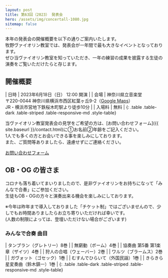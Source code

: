 ```yaml
---
layout: post
title: 第63回（2023） 発表会
hero: /assets/img/concertall-1080.jpg
sitemap: false
---
```


本年の発表会の開催概要を以下の通りご案内いたします。<br>
牧野ヴァイオリン教室では、発表会が一年間で最も大きなイベントとなっております。<br>
ぜひ当ヴァイオリン教室を知っていただき、一年の練習の成果を披露する生徒の演奏をご覧いただけたらと存じます。

## 開催概要

| 日時 | 2023年6月18日（日） 12:00 開演 |
| 会場 | 神奈川県立音楽堂<br>〒220-0044 神奈川県横浜市西区紅葉ヶ丘9-2（[Google Maps](https://goo.gl/maps/XufiQMMJms18DAD48)）<br>JR・横浜市営地下鉄桜木町駅より徒歩10分 |
| 入場料 | 無料 |
{: .table .table-dark .table-striped .table-responsive-md .style-table}

当ヴァイオリン教室発表会の見学をご希望の方は、[お問い合わせフォーム]({{ site.baseurl }}/contact.html)に①お名前②年齢をご記入ください。<br>
1人でも多くの方とお会いできる事を楽しみにしております。<br>
また、ご質問等ありましたら、遠慮せずにご連絡ください。

<a type="button" class="btn btn-lg btn-block btn-outline-primary mx-auto" style="width:15em;" href="{{ site.baseurl }}/contact.html">お問い合わせフォーム</a>

## OB・OG の皆さま

コロナも落ち着いてまいりましたので、是非ヴァイオリンをお持ちになって「みんなで合奏」にご参加ください。<br>
生徒もOB・OGの方々と演奏出来る機会を楽しみにしております。

※今年は昨年まで導入しておりました「チケット制」ではございませんので、少しでもお時間ありましたらお立ち寄りいただければ幸いです。<br>
(人数の制限によっては、登壇いただけない場合がございます)

### みんなで合奏 曲目

| タンブラン（グレトリー）8巻 |
| 無窮動（ボーム）4巻 |
| 協奏曲 第5番 第1楽章（ザイツ）4巻 |
| 狩人の合唱（ウェーバー）2巻 |
| ワルツ（ブラームス）2巻 |
| ガヴォット（ゴセック）1巻 |
| むすんでひらいて（外国民謡）1巻 |
| きらきら星変奏曲（鈴木鎮一）1巻 |
{: .table .table-dark .table-striped .table-responsive-md .style-table}